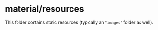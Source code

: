 # material/resources

This folder contains static resources (typically an `"images"` folder as well).
